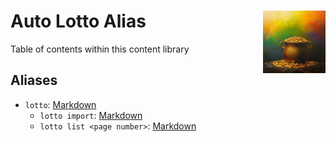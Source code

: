 <h1>Auto Lotto Alias<img align="right" src="./Data/images/main.png" width="100px"></h1>
Table of contents within this content library

## Aliases
- `lotto`: [Markdown](/Code/lotto.md)
    - `lotto import`: [Markdown](/Code/import/import.md)
    - `lotto list <page number>`: [Markdown](/Code/list/list.md)  